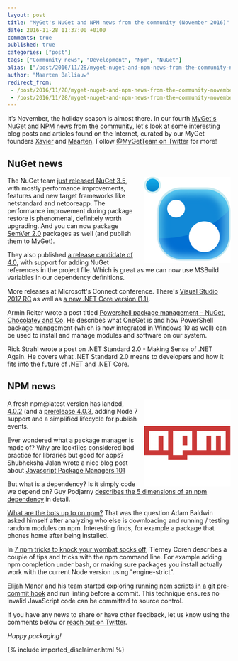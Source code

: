 ```yaml
---
layout: post
title: "MyGet's NuGet and NPM news from the community (November 2016)"
date: 2016-11-28 11:37:00 +0100
comments: true
published: true
categories: ["post"]
tags: ["Community news", "Development", "Npm", "NuGet"]
alias: ["/post/2016/11/28/myget-nuget-and-npm-news-from-the-community-november-2016.aspx"]
author: "Maarten Balliauw"
redirect_from:
 - /post/2016/11/28/myget-nuget-and-npm-news-from-the-community-november-2016.aspx.html
 - /post/2016/11/28/myget-nuget-and-npm-news-from-the-community-november-2016.aspx.html
---
```


<p>It’s November, the holiday season is almost there. In our fourth <a href="/category/Community-news.aspx" target="_blank">MyGet's NuGet and NPM news from the community</a>, let's look at some interesting blog posts and articles found on the Internet, curated by our MyGet founders <a href="http://www.twitter.com/xavierdecoster">Xavier</a> and <a href="http://www.twitter.com/maartenballiauw">Maarten</a>. Follow <a href="http://www.twitter.com/MyGetTeam">@MyGetTeam on Twitter</a> for more!</p><h2>NuGet news</h2><p><a href="http://www.myget.org/nuget"><strong><img width="195" height="194" title="NuGet news, curated by MyGet" align="right" style="border-width: 0px; margin: 0px 0px 0px 10px; padding-top: 0px; padding-right: 0px; padding-left: 0px; float: right; display: inline; background-image: none;" alt="NuGet news, curated by MyGet" src="/images/image_150.png" border="0"></strong></a>The NuGet team <a href="http://blog.nuget.org/20161027/Announcing-NuGet-3.5-RTM.html">just released NuGet 3.5</a>, with mostly performance improvements, features and new target frameworks like netstandard and netcoreapp. The performance improvement during package restore is phenomenal, definitely worth upgrading. And you can now package <a href="http://semver.org/">SemVer 2.0</a> packages as well (and publish them to MyGet).<br></p><p>They also published&nbsp;<a href="http://blog.nuget.org/20161121/introducing-nuget4.0.html">a release candidate of 4.0</a>, with support for adding NuGet references in the project file. Which is great as we can now use MSBuild variables in our dependency definitions.<br></p><p>More releases at Microsoft's Connect conference. There's <a href="https://www.visualstudio.com/">Visual Studio 2017 RC</a> as well as <a href="https://www.microsoft.com/net/core#windowscmd">a new .NET Core version (1.1)</a>.<br></p><p>Armin Reiter wrote a post titled <a href="https://codehollow.com/2016/11/powershell-package-management-nuget-chocolatey-co/#comment-325">Powershell package management – NuGet, Chocolatey and Co</a>. He describes what OneGet is and how PowerShell package management (which is now integrated in Windows 10 as well) can be used to install and manage modules and software on our system.</p><p>Rick Strahl wrote a post on&nbsp;<a style="text-decoration: none;" href="https://weblog.west-wind.com/posts/2016/Nov/23/NET-Standard-20-Making-Sense-of-NET-Again">.NET Standard 2.0 - Making Sense of .NET Again</a>. He covers what .NET Standard 2.0 means to developers and how it fits into the future of .NET and .NET Core.</p><h2>NPM news</h2><p><a href="http://www.myget.org/npm"><img width="195" height="195" title="NPM news, curated by MyGet" align="right" style="border-width: 0px; margin: 0px 0px 0px 10px; padding-top: 0px; padding-right: 0px; padding-left: 0px; float: right; display: inline; background-image: none;" alt="NPM news, curated by MyGet" src="/images/image_151.png" border="0"></a>A&nbsp;fresh npm@latest version has landed, <a href="https://github.com/npm/npm/releases/tag/v4.0.2">4.0.2</a> (and a <a href="https://github.com/npm/npm/releases/tag/v4.0.3">prerelease 4.0.3</a>, adding Node 7 support and a simplified lifecycle for publish events. <br></p><p>Ever wondered what a package manager is made of? Why are lockfiles considered bad practice for libraries but good for apps? Shubheksha Jalan wrote a nice blog post about <a href="https://medium.com/@shubheksha/javascript-package-managers-101-9afd926add0a">Javascript Package Managers 101</a><br></p><p>But what is a dependency? Is it simply code we depend on? Guy Podjarny <a href="https://snyk.io/blog/whats-an-npm-dependency/">describes the 5 dimensions of an npm dependency</a> in detail.<br></p><p><a href="https://medium.com/node-security/what-are-the-bots-up-to-on-npm-4ab1aea034b#.prr56caca">What are the bots up to on npm?</a> That was the question Adam Baldwin asked himself after analyzing who else is downloading and running / testing random modules on npm. Interesting finds, for example a package that phones home after being installed.<br></p><p>In <a href="https://nodesource.com/blog/seven-more-npm-tricks-to-knock-your-wombat-socks-off">7 npm tricks to knock your wombat socks off</a>, Tierney Coren describes a couple of tips and tricks with the npm command line. For example adding npm completion under bash, or making sure packages you install actually work with the current Node version using "engine-strict".<br></p><p>Elijah Manor and his team started exploring <a href="http://elijahmanor.com/npm-precommit-scripts/">running npm scripts in a git pre-commit hook</a> and run linting before a commit. This technique ensures no invalid JavaScript code can be committed to source control.</p><p>If you have any news to share or have other feedback, let us know using the comments below or <a href="http://www.twitter.com/MyGetTeam">reach out on Twitter</a>.</p><p><em>Happy packaging!</em></p>

{% include imported_disclaimer.html %}

